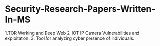 # Security-Research-Papers-Written-In-MS
1.TOR Working and Deep Web
2. IOT IP Camera Vulnerabilities and exploitation.
3. Tool for analyzing cyber presence of individuals.
